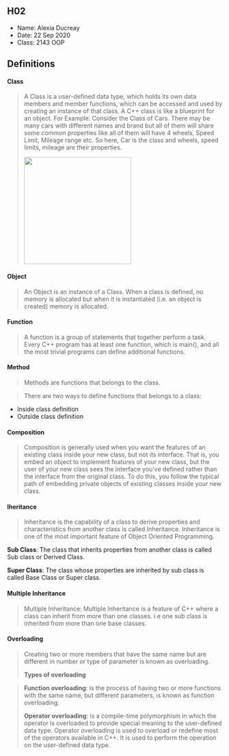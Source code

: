 
## H02

- Name: Alexia Ducreay
- Date: 22 Sep 2020
- Class: 2143 OOP

## Definitions

#### Class

> A Class is a user-defined data type, which holds its own data members and member functions,
> which can be accessed and used by creating an instance of that class. 
> A C++ class is like a blueprint for an object.
> For Example: Consider the Class of Cars. There may be many cars with different 
> names and brand but all of them will share some common properties like all of 
> them will have 4 wheels, Speed Limit, Mileage range etc. So here, Car is the 
> class and wheels, speed limits, mileage are their properties. 
>
><img src="https://ds055uzetaobb.cloudfront.net/image_optimizer/722c82aff075a14313be7fa7463f7fedad151a0a.png" width=250>


#### Object
> An Object is an instance of a Class. When a class is defined,
> no memory is allocated but when it is instantiated (i.e. an object is created)
> memory is allocated.



#### Function
> A function is a group of statements that together perform a task. 
> Every C++ program has at least one function, which is main(), and all
> the most trivial programs can define additional functions.

#### Method
> Methods are functions that belongs to the class.

> There are two ways to define functions that belongs to a class:

* Inside class definition
* Outside class definition

#### Composition
> Composition is generally used when you want the features of an existing class inside
> your new class, but not its interface. That is, you embed an object to implement features
> of your new class, but the user of your new class sees the interface you’ve defined rather 
> than the interface from the original class. To do this, you follow the typical path of embedding
> private objects of existing classes inside your new class.

#### Iheritance
> Inheritance is the capability of a class to derive properties and characteristics from another class is
> called Inheritance. Inheritance is one of the most important feature of Object Oriented Programming.

**Sub Class**: The class that inherits properties from another class is called Sub class or Derived Class.

**Super Class**: The class whose properties are inherited by sub class is called Base Class or Super class.

#### Multiple Inheritance
> Multiple Inheritance: Multiple Inheritance is a feature of C++ where a class can inherit from more than
> one classes. i.e one sub class is inherited from more than one base classes.

#### Overloading 
> Creating two or more members that have the same name but are different in number or type of parameter 
> is known as overloading.
>
>**Types of overloading**

>**Function overloading**: is the process of having two or more functions with the same name, but different
>parameters, is known as function overloading.
>
>**Operator overloading**: is a compile-time polymorphism in which the operator is overloaded to provide 
>special meaning to the user-defined data type. Operator overloading is used to overload or redefine 
>most of the operators available in C++. It is used to perform the operation on the user-defined data type.





